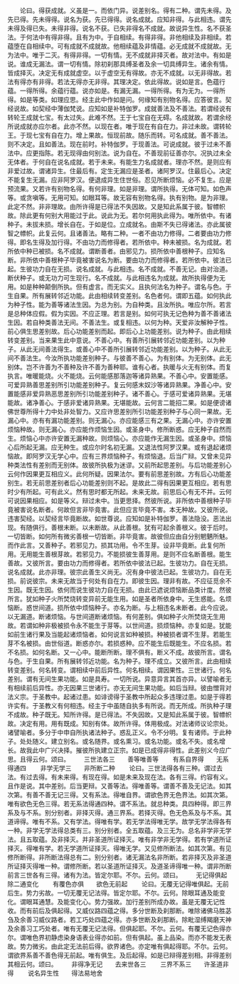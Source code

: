 <!-- { "loadSidebar": true } -->
　　论曰。得获成就。义虽是一。而依门异。说差别名。得有二种。谓先未得。及先已得。先未得得。说名为获。先已得得。说名成就。应知非得。与此相违。谓先未得及得已失。未得非得。说名不获。已失非得名不成就。故说异生性。名不获圣法。于何法中有得非得。且有为中。于自相续。有得非得。非他相续及非相续。若蕴堕在自相续中。可有成就不成就故。他相续蕴及非情蕴。必无成就不成就故。无为法中。唯于二灭。有得非得。一切有情。无不成就非择灭者。故对法中。有如是说。谁成无漏法。谓一切有情。除初刹那具缚圣者及余一切具缚异生。诸余有情。皆成择灭。决定无有成就虚空。以于虚空无有得故。亦无不成就。以无非得故。若法有得亦有非得。若法无得亦无非得。其理决定。依此得故。说如是言。色蕴行蕴。一得所得。余蕴行蕴。说亦如是。有漏无漏。一得所得。有为无为。一得所得。如是等类。如理应思。经主此中作如是问。何缘知有别物名得。应答彼言。契经说故。如契经中薄伽梵说。应知如是补特伽罗。成就善法及不善法。若谓经说有转轮王成就七宝。有太过失。此难不然。王于七宝自在无碍。名成就故。若谓余经所说成就亦应尔者。此亦不然。以现在者。唯于现在有自在力。非过未故。谓转轮王。于现七宝有自在力。增上果故。恒现前故。随乐而转。可名成就。善不善法。则不决定。且如善法。现在前时。补特伽罗。于现善法。可说成就。彼于过未不善法中。应更指陈。若无现得由何别法。说为自在。不善现前征善亦尔。况执过未全无体者。于何自在说名成就。若于未来。有能生力名成就者。理亦不然。是则应有非爱过故。谓诸异生。住最后有。定生无漏应是圣者。诸阿罗汉。住最后心。决定不能复生无漏。应非阿罗汉。便退成异生住世俗。忍见所断烦恼。必不复生。应是预流果。又若许有别物名得。有何非理。如是非理。谓所执得。无体可知。如色声等。或贪嗔等。无用可知。如眼耳等。故无容有别物名得。执有别物。是为非理。此定不然。非非理故。由所许得是已得法不失因故。又是知此系属于彼。智幖帜故。除此更有何别大用能过于此。说此为无。若尔何用执此得为。唯所依中。有诸种子。未拔未损。增长自在。于如是位。立成就名。由斯不失已得诸法。亦此属彼智之幖帜。此复云何。且诸善法。略有二种。一者不由功力修得。二者要由功力修得。即名生得及加行得。不由功力而修得者。若所依中。种未被损。名为成就。若所依中种已被损。名不成就。谓断善者。由邪见力。损所依中善根种子。应知名断。非所依中善根种子毕竟被害说名为断。要由功力而修得者。若所依中。彼法已起。生彼功力自在无损。说名成就。与此相违。名不成就。不善无记。由对治道。断伏种子。或无功力可生现行。名不成就。与此相违名为成就。故所执得便为无用。如是种种颠倒所执。但有虚言。而无实义。且执何法名为种子。谓名与色。于生自果。所有展转邻近功能。此由相续转变差别。名色者何。谓即五蕴。如何执此为种子性。能为善等诸法生因。为总为别。为自种类。且汝所执。唯应尔所。若言是总种体应假。假为实因。不应正理。若言是别。如何可执无记色种为善不善诸法生因。若自种类善法无间。不善法生。或复相违。以何为种。天爱非汝解种子性。前心俱生思差别故。后心功能差别而起。即后心上功能差别。说为种子。由此相续转变差别。当来果生此中意说。不善心中。有善所引展转邻近功能差别。以为种子。从此无间善法得生。或善心中不善所引展转邻近功能差别。以为种子。从此无间不善法生。今汝所执功能差别种子。与彼善不善心。为有别体。为无别体。此无别体。岂不许善为不善种及许不善为善种耶。谁有心者。执暖与火无有别体。而复执言。唯暖能烧。火不能烧。云何能感那落迦等诸异熟果。不善心中。安置能感。可爱异熟善思差别所引功能差别种子。复云何感末奴沙等诸异熟果。净善心中。安置能感非爱异熟恶思差别所引功能差别种子。诸不善心。于感可爱诸异熟果。无堪能故。诸净善心。于感非爱诸异熟果。无堪能故。云何言二能招二果。如是便谤诸佛世尊所得十力中处非处智力。又应许思差别所引功能差别种子与心同一果故。无漏心中。亦有有漏功能差别。则无漏心。亦应能感三有之果。无漏心中。亦许安置烦恼种故。则无漏心。亦应能作烦恼生因。或圣身中。修所断惑。应无种子自然而生。烦恼心中亦许安置无漏种故。则烦恼心。亦应能作无漏生因。或圣身中。烦恼心后所起无漏。应无种生。或应尔时名初无漏。又退法性阿罗汉果。或有退起诸烦恼故。即阿罗汉无学心中。应有三界烦恼种子。有烦恼退。后当广辩。又曾未见异种类法性有差别而无别体。故彼所执极为迷谬。又前所起思差别。与后功能差别心云何作因果更互相应义。此何所疑。因果法尔。要有前思差别故。方有后心功能差别生。若无前思差别者后心功能差别则不起。是故此二得有因果更互相应。若有思时少有所起。可有此义。然有思时都无所起。未来无故。前思后心有无不并。云何可说因果相应。如是等义。辩过未中。当更思择。然彼所说。非所依中善根种子毕竟被害说名断者。何故但言非毕竟害。此但应言毕竟不害。本无种故。又彼所说。违害契经。以契经言毕竟断故。如世尊说。应知如是补特伽罗。善法隐没。恶法出现。有随俱行。善根未断。以未断故。从此善根。犹有可起余善根义。彼于后时。一切皆断。如何所有微劣善根一切皆断。非毕竟害。故彼但应由自分别魍魉所魅。而作此言。又善种子。若邪见力。损其功用。令不生芽。设非毕竟断。此复何所用。无用能生善根芽故。若邪见力。不能损彼生善芽用。是则不应名断善根。能生善故。又彼所言。要由功力而修得者。若所依中彼法已起。生彼功力。自在无损。说名成就。此亦非理。彼宗此善生义尚无。况有身中彼法已起。生彼功力。自在无损。前说彼宗。未来无故当于何处有自在力。即彼生因。理非有故。不应征觅余不生因。既无生因。依何而说生彼功力自在无损。由此已遮说烦恼断品类计度。然彼所言。犹如种子火所焚烧转变异前无能生用。如是圣者所依身中。无生惑能。名烦恼断。惑世间道。损所依中烦恼种子。亦名为断。与上相违名未断者。此今应说。以无漏道。断诸烦恼。与世间道断诸烦恼。有何差别。俱如种子火所焚烧无生用故。若谓如种非极被损令永不能生于芽等。以世间道。损烦恼种。亦复如是。犹能如前生诸行果及当能起诸烦恼者。如何说言如种被损。种被损者谓不生芽。若能生芽不名被损。由世俗道。断惑亦尔。若损惑种。应不能生后既能生。不应名损。若不名损。如何名断。又一心中。能断所断。理不俱有。断义不成。故彼所言。谓名与色。于生自果。所有展转邻近功能。名为种子。理不成立。又彼所言。此由相续转变差别。何名转变。谓相续中前后异性。何名相续。谓因果性。三世诸行。何名差别。谓有无间生果功能。如是具寿。一切所说。异意异言其首亦异。以譬喻者无有相续前后异性。亦无因果三世诸行。亦无无间生果功能。如后当辩。彼由憎背对法义宗。于圣教中。起诸过患。如诽谤得于圣教中所起众多违理过患。如是于得若许实有。于圣教义有何相违。经主于中虽随自执多有所说。而无所成。所执种子理不成故。种子既无。知所许得。是已得法。不失因故。又是知此系属于彼。智幖帜故。决定有用。用有既成。知别有体。故所许得。体用极成。对法诸师议论宗处。诸譬喻者。多分于中申自所执诸法种子。惑乱正义。令不分明。复有诸师。于此种子。处处随义。建立别名。或名随界。或名熏习。或名功能。或名不失。或名增长。故我此中广兴决择。摧彼所执建立正宗。如是已成得非得性。此差别义今应广思。且得云何。颂曰。
　　三世法各三　　善等唯善等
　　有系自界得　　无系得通四
　　非学无学三　　非所断二种
　　论曰。三世法得各有三种。谓过去法。有过去得。有未来得。有现在得。如是未来及现在法。各有三得。约容有义。且作是说。其中差别。后当更辩。又善等法。得唯善等。谓善不善及无记法。如其次第。有善不善无记三得。又有系法。得唯自界。谓欲色界无色界法。如其次第。唯有欲色无色三得。若无系法得通四种。谓不系法。就总种类。具四种得。即三界系及与不系。别分别者。非择灭得。通三界系。若择灭得。色无色系及与不系。其道谛得。唯有不系。又有学法。得唯有学。若无学法得唯无学。故学无学法得各有一种。非学无学法得总类有三。别分别者。全五取蕴。及三无为。总名非学非无学法。且五取蕴。及非择灭。并非圣道所证择灭。唯有非学非无学得。若有学道所证择灭。得唯有学。若无学道所证择灭。得唯无学。又见修所断法。如其次第。有见修所断得。非所断法得总有二。别分别者。诸无漏法名非所断。若非择灭及非圣道所证择灭得唯一种。谓修所断。若以圣道所证择灭。及道圣谛得唯一种。谓非所断前言三世各有三得。诸有为法。皆定尔耶。不尔。云何。颂曰。
　　无记得俱起　　除二通变化
　　有覆色亦俱　　欲色无前起
　　论曰。无覆无记得唯俱起。无前后生。势力劣故。一切无覆无记法得。皆定尔耶。不尔。云何。除眼耳通及能变化。谓眼耳通慧。及能变化心。势力强故。加行差别所成办故。虽是无覆无记性收。而有前后及俱起得。又威仪路四蕴之得。多分世断及刹那断。唯除诸佛马胜苾刍及余善习威仪路者。若工巧处四蕴之得。亦多世断及刹那断。除毗湿缚羯磨天神及余善习工巧处者。唯有无覆无记法得。但俱起耶。不尔。云何。有覆无记色得亦尔。谓唯色界初静虑染身语表业得亦如前。但有俱起。虽上品染。而亦不能发无表故。势力微劣。由此定无法前后得。欲界诸色。亦定唯有俱起得耶。不尔。云何。谓欲界系善不善色得无前起。唯有俱生。及后起得。如是已辩得差别相。非得差别其相云何。颂曰。
　　非得净无记　　去来世各三
　　三界不系三　　许圣道非得
　　说名异生性　　得法易地舍
